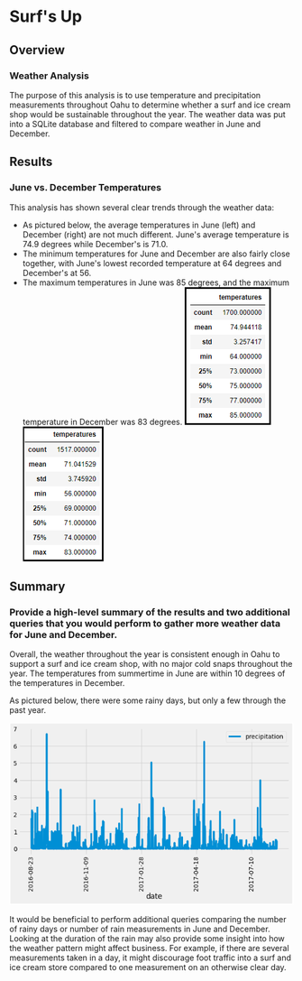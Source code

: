 # Surf's Up

## Overview

### Weather Analysis

The purpose of this analysis is to use temperature and precipitation measurements throughout Oahu to determine whether a surf and ice cream shop would be sustainable throughout the year. The weather data was put into a SQLite database and filtered to compare weather in June and December.


## Results 

### June vs. December Temperatures

This analysis has shown several clear trends through the weather data:

* As pictured below, the average temperatures in June (left) and December (right) are not much different. June's average temperature is 74.9 degrees while December's is 71.0.
* The minimum temperatures for June and December are also fairly close together, with June's lowest recorded temperature at 64 degrees and December's at 56.
* The maximum temperatures in June was 85 degrees, and the maximum temperature in December was 83 degrees.
![Alt Text](https://github.com/lyanneagger/surfs_up/blob/main/Resources/june_temp.png)  ![Alt Text](https://github.com/lyanneagger/surfs_up/blob/main/Resources/dec_temp.png)</br>


## Summary 

### Provide a high-level summary of the results and two additional queries that you would perform to gather more weather data for June and December.

Overall, the weather throughout the year is consistent enough in Oahu to support a surf and ice cream shop, with no major cold snaps throughout the year. The temperatures from summertime in June are within 10 degrees of the temperatures in December. 

As pictured below, there were some rainy days, but only a few through the past year.


![Alt Text](https://github.com/lyanneagger/surfs_up/blob/main/Resources/year_precip.png)</br>

 It would be beneficial to perform additional queries comparing the number of rainy days or number of rain measurements in June and December. Looking at the duration of the rain may also provide some insight into how the weather pattern might affect business. For example, if there are several measurements taken in a day, it might discourage foot traffic into a surf and ice cream store compared to one measurement on an otherwise clear day. 

